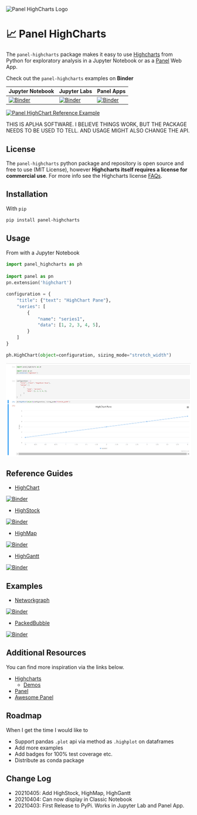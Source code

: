 ![Panel HighCharts Logo](https://raw.githubusercontent.com/MarcSkovMadsen/panel-highcharts/main/assets/images/panel-highcharts-logo.png)

# &#128200; Panel HighCharts

The `panel-highcharts` package makes it easy to use [Highcharts](https://www.highcharts.com/) from Python for exploratory analysis in a Jupyter Notebook or as a [Panel](https://panel.holoviz.org) Web App.

Check out the `panel-highcharts` examples on **Binder**

| Jupyter Notebook | Jupyter Labs | Panel Apps |
| - | - | - |
| [![Binder](https://mybinder.org/badge_logo.svg)](https://mybinder.org/v2/gh/marcskovmadsen/panel-highcharts/HEAD?filepath=examples) | [![Binder](https://mybinder.org/badge_logo.svg)](https://mybinder.org/v2/gh/marcskovmadsen/panel-highcharts/HEAD?urlpath=lab/tree/examples) | [![Binder](https://mybinder.org/badge_logo.svg)](https://mybinder.org/v2/gh/marcskovmadsen/panel-highcharts/HEAD?urlpath=panel) |

[![Panel HighChart Reference Example](https://github.com/MarcSkovMadsen/panel-highcharts/blob/main/assets/images/panel-highcharts-binder.gif?raw=true)](https://mybinder.org/v2/gh/marcskovmadsen/panel-highcharts/HEAD?urlpath=lab/tree/examples/HighChart.ipynb)

THIS IS APLHA SOFTWARE. I BELIEVE THINGS WORK, BUT THE PACKAGE NEEDS TO BE USED TO TELL. AND USAGE MIGHT ALSO CHANGE THE API.

## License

The `panel-highcharts` python package and repository is open source and free to use (MIT License), however **Highcharts itself requires a license for commercial use**. For more info see the Highcharts license [FAQs](https://shop.highsoft.com/faq).

## Installation

With `pip`

```bash
pip install panel-highcharts
```

## Usage

From with a Jupyter Notebook

```python
import panel_highcharts as ph

import panel as pn
pn.extension('highchart')
```

```python
configuration = {
    "title": {"text": "HighChart Pane"},
    "series": [
        {
            "name": "series1",
            "data": [1, 2, 3, 4, 5],
        }
    ]
}
```

```python
ph.HighChart(object=configuration, sizing_mode="stretch_width")
```

![Basic Example](assets/images/panel-highcharts-basic-example.png)

## Reference Guides

- [HighChart](https://github.com/MarcSkovMadsen/panel-highcharts/blob/main/examples/HighChart.ipynb)

[![Binder](https://mybinder.org/badge_logo.svg)](https://mybinder.org/v2/gh/marcskovmadsen/panel-highcharts/HEAD?urlpath=lab/tree/examples/HighChart.ipynb)

- [HighStock](https://github.com/MarcSkovMadsen/panel-highcharts/blob/main/examples/HighStock.ipynb)

[![Binder](https://mybinder.org/badge_logo.svg)](https://mybinder.org/v2/gh/marcskovmadsen/panel-highcharts/HEAD?urlpath=lab/tree/examples/HighStock.ipynb)

- [HighMap](https://github.com/MarcSkovMadsen/panel-highcharts/blob/main/examples/HighMap.ipynb)

[![Binder](https://mybinder.org/badge_logo.svg)](https://mybinder.org/v2/gh/marcskovmadsen/panel-highcharts/HEAD?urlpath=lab/tree/examples/HighMap.ipynb)

- [HighGantt](https://github.com/MarcSkovMadsen/panel-highcharts/blob/main/examples/HighGantt.ipynb)

[![Binder](https://mybinder.org/badge_logo.svg)](https://mybinder.org/v2/gh/marcskovmadsen/panel-highcharts/HEAD?urlpath=lab/tree/examples/HighGantt.ipynb)

## Examples

- [Networkgraph](https://github.com/MarcSkovMadsen/panel-highcharts/blob/main/examples/Network.ipynb)

[![Binder](https://mybinder.org/badge_logo.svg)](https://mybinder.org/v2/gh/marcskovmadsen/panel-highcharts/HEAD?urlpath=lab/tree/examples/Network.ipynb)

- [PackedBubble](https://github.com/MarcSkovMadsen/panel-highcharts/blob/main/examples/PackedBubble.ipynb)

[![Binder](https://mybinder.org/badge_logo.svg)](https://mybinder.org/v2/gh/marcskovmadsen/panel-highcharts/HEAD?urlpath=lab/tree/examples/PackedBubble.ipynb)

## Additional Resources

You can find more inspiration via the links below.

- [Highcharts](https://www.highcharts.com)
  - [Demos](https://www.highcharts.com/demo)
- [Panel](https://panel.holoviz.org)
- [Awesome Panel](https://awesome-panel.org)

## Roadmap

When I get the time I would like to

- Support pandas `.plot` api via method as `.highplot` on dataframes
- Add more examples
- Add badges for 100% test coverage etc.
- Distribute as conda package

## Change Log

- 20210405: Add HighStock, HighMap, HighGantt
- 20210404: Can now display in Classic Notebook
- 20210403: First Release to PyPi. Works in Jupyter Lab and Panel App.
